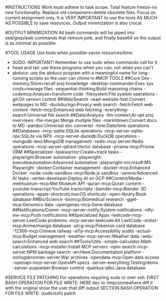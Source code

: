 #INSTRUCTIONS
Work must adhere to task scope. Total feature freeze-no new functionality. Replace old component=delete obsolete files. Focus on current assignment only. It is VERY IMPORTANT to use the tools AS MUCH AS POSSIBLE to save resources. Output minimization is also crucal.

#OUTPUT MINIMIZATION
All bash commands will be piped into sed/grep/awk commands that remove junk, and finally base64 so the output is as minimal as possible.

#TOOL USAGE
Use tools when possible-saves resources/time.
- SUDO: IMPORTANT! Remember to use sudo when commands call for it
- head and tail: use these programs when you can, not when you can't
- abduco: use the abduco program with a meaningful name for long-running scripts so the user can chime in
#MCP TOOLS
##Core Dev
-memory:Store+recall proj knowledge
-desktop-commander:Exec sys cmds+manage files
-sequential-thinking:Build reasoning chains
-codemcp:Analyze+transform code
-filesystem:File system operations
-git:Git version control
##Web/Search
-read-website-fast:Convert webpages to MD
-duckduckgo:Privacy web search
-fetch:Fetch web content
-fetch-mcp:Enhanced web fetching
-everything-search:Universal file search
##Data/Analysis
-llm-context:AI-opt proj overviews
-file-merger:Merge multiple files
-markitdown:Convert docs to MD
-pandoc:Universal doc converter
-time:Date/time operations
##Databases
-mcp-sqlite:SQLite operations
-mcp-server-sqlite-npx:SQLite via NPX
-mcp-server-duckdb:DuckDB operations
-mongodb-lens:MongoDB management
-redis-mcp-server:Redis operations
-mcp-server-qdrant:Vector database
-prisma-mcp:Prisma ORM
##Specialized
-taskwarrior:Create+track tasks
-playwright:Browser automation
-playwright-executeautomation:Advanced automation
-playwright-microsoft:MS Playwright
-docker:Container management
-docker-mcp:Enhanced Docker
-node-code-sandbox-mcp:Node.js sandbox
-serena:Advanced AI tasks
-vertex-developer:Deploy AI on GCP
##Content/Media
-metmuseum-mcp:Met Museum API
-quran-mcp:Quran content
-youtube-transcript:YouTube transcripts
-blender-mcp:Blender 3D operations
-apple-shortcuts:macOS shortcuts
-open-library:Book database
##Bio/Science
-biomcp:Biomedical research
-gget-mcp:Genomics data
-opengenes-mcp:Gene database
##Notifications/Comm
-mcp-server-notify:System notifications
-ntfy-me-mcp:Push notifications
##Specialized Apps
-leetcode-mcp-server:LeetCode problems
-mcp-server-leetcode:Alt LeetCode
-anilist-mcp:Anime/manga database
-ptcg-mcp:Pokemon card database
-12306-mcp:Chinese railway
-a11y-mcp:Accessibility audits
-actual-mcp:Budget management
-weather-mcp-server:Weather data
-web-search:Enhanced web search
##Tools/Utils
-simple-calculator:Math calculations
-mcp-installer:Install MCP servers
-npm-search-mcp-server:NPM package search
-archbee:Documentation platform
-oorlogsbronnen-server:War archives
-opendata-mcp:Open data access
-openapi-mcp-server:OpenAPI specs
-server-everything:Testing/demo
-server-puppeteer:Browser control
-quarkus-jdbc:Java database

#SERVICE FILE PATCHING
For operations requiring sudo or over ssh:
FIRST BASH OPERATION FOR FILE WRITE:
  HERE doc to /tmp/somewhere
  diff it with the original
  show the user that diff output
SECTION BASH OPERATION FOR FILE WRITE:
  (sudo/ssh) patch
